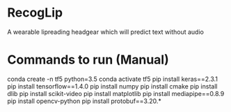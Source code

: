 # RecogLip
A wearable lipreading headgear which will predict text without audio

# Commands to run (Manual)
conda create -n tf5 python=3.5
conda activate tf5 
pip install keras==2.3.1
pip install tensorflow==1.4.0
pip install numpy
pip install cmake
pip install dlib
pip install scikit-video
pip install matplotlib
pip install mediapipe==0.8.9
pip install opencv-python
pip install protobuf==3.20.*



